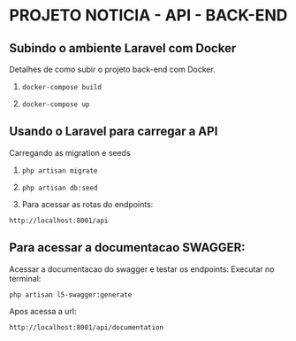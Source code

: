 # PROJETO NOTICIA - API - BACK-END

## Subindo o ambiente Laravel com Docker
Detalhes de como subir o projeto back-end com Docker.

1. `docker-compose build`

2. `docker-compose up`
  

## Usando o Laravel para carregar a API

Carregando as migration e seeds

1. `php artisan migrate`

2. `php artisan db:seed`

3. Para acessar as rotas do endpoints:

  `http://localhost:8001/api`

## Para acessar a documentacao SWAGGER:

Acessar a documentacao do swagger e testar os endpoints:
Executar no terminal:

`php artisan l5-swagger:generate`

Apos acessa a url:

`http://localhost:8001/api/documentation`
